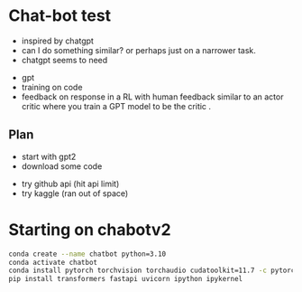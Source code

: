 # Chat-bot test
* inspired by chatgpt
* can I do something similar? or perhaps just on a narrower task. 
* chatgpt seems to need 
- gpt
- training on code
- feedback on response in a RL with human feedback similar to an actor critic where you train a GPT model to be the critic . 

## Plan
* start with gpt2
* download some code
 - try github api (hit api limit)
 - try kaggle (ran out of space)
 

 # Starting on chabotv2

 ```bash
 conda create --name chatbot python=3.10
 conda activate chatbot
 conda install pytorch torchvision torchaudio cudatoolkit=11.7 -c pytorch -c nvidia
 pip install transformers fastapi uvicorn ipython ipykernel

```
